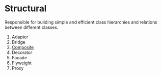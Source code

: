 # Structural

Responsible for building simple and efficient class hierarchies and relations between different classes.

1. Adapter
1. Bridge
1. [Composite](composite)
1. Decorator
1. Facade
1. Flyweight
1. Proxy
